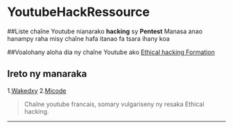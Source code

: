 # YoutubeHackRessource

##Liste chaîne Youtube nianarako **hacking** sy **Pentest**
Manasa anao hanampy raha misy chaîne hafa itanao fa tsara ihany koa

##Voalohany aloha dia ny chaîne Youtube ako  [Ethical hacking Formation](https://www.youtube.com/channel/UCNceLgH6npTHDUUwD_Jof4g)  

## Ireto ny manaraka      
1.[Wakedxy](https://www.youtube.com/user/MegaWaked)
2.[Micode](https://www.youtube.com/channel/UCYnvxJ-PKiGXo_tYXpWAC-w)
> Chaîne youtube francais, somary vulgariseny ny resaka Ethical hacking.
___


